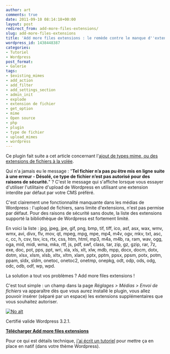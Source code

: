 ```yaml
---
author: art
comments: true
date: 2011-09-10 08:14:18+00:00
layout: post
redirect_from: add-more-files-extensions/
slug: add-more-files-extensions
title: 'Add more files extensions : le remède contre le manque d''extensions de wordpress'
wordpress_id: 1438448387
categories:
- Tutoriel
- Wordpress
post_format:
- Galerie
tags:
- $existing_mimes
- add_action
- add_filter
- add_settings_section
- admin_init
- explode
- extension de fichier
- get_option
- mime
- Open source
- php
- plugin
- type de fichier
- upload_mimes
- wordpress
---
```


Ce plugin fait suite a cet article concernant l'[ajout de types mime, ou des extensions de fichiers à la volée](https://irz.fr/ajouter-un-type-mime).

Qui n'a jamais eu le message : "**Tel fichier n’a pas pu être mis en ligne suite à une erreur - Désolé, ce type de fichier n’est pas autorisé pour des raisons de sécurité.**" ? C'est le message qui s'affiche lorsque vous essayer d'utiliser l'utilitaire d'upload de Wordpress en utilisant une extension interdite par défaut par votre CMS préféré.

C'est clairement une fonctionnalité manquante dans les médias de Wordpress : l'upload de fichiers, sans limite d'extensions, n'est pas permise par défaut. Pour des raisons de sécurité sans doute, la liste des extensions supporté la bibliothèque de Wordpress est fortement limité.

En voici la liste : jpg, jpeg, jpe, gif, png, bmp, tif, tiff, ico, asf, asx, wax, wmv, wmx, avi, divx, flv, mov, qt, mpeg, mpg, mpe, mp4, m4v, ogv, mkv, txt, asc, c, cc, h, csv, tsv, ics, rtx, css, htm, html, mp3, m4a, m4b, ra, ram, wav, ogg, oga, mid, midi, wma, mka, rtf, js, pdf, swf, class, tar, zip, gz, gzip, rar, 7z, exe, doc, pot, pps, ppt, wri, xla, xls, xlt, xlw, mdb, mpp, docx, docm, dotx, dotm, xlsx, xlsm, xlsb, xltx, xltm, xlam, pptx, pptm, ppsx, ppsm, potx, potm, ppam, sldx, sldm, onetoc, onetoc2, onetmp, onepkg, odt, odp, ods, odg, odc, odb, odf, wp, wpd.

La solution a tout vos problèmes ? Add more files extensions !

C'est tout simple : un champ dans la page _Réglages > Médias > Envoi de fichiers_ va apparaître dès que vous aurez installé le plugin, vous allez pouvoir insérer (séparé par un espace) les extensions supplémentaires que vous souhaitez autoriser.

<a href="https://static.irz.fr/2011/09/screenshot-1.png"><img alt="No alt" data-src="https://static.irz.fr/2011/09/screenshot-1.png" src="https://static.irz.fr/thumb.php?size=<100&crop=0&src=https://static.irz.fr/2011/09/screenshot-1.png" /></a>

Certifié valide Wordpress 3.2.1.

**[Télécharger Add more files extensions](https://github.com/arthurlacoste/add-more-files-extensions)**

Pour ce qui est détails technique, [j'ai écrit un tutoriel](https://irz.fr/ajouter-un-type-mime) pour mettre ça en place en natif (dans votre thème Wordpress).
